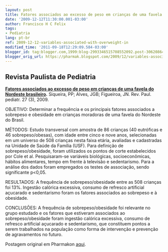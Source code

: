 ```yaml
---
layout: post
title: Fatores associados ao excesso de peso em crianças de uma favela do Nordeste brasileiro
date: '2009-12-12T11:30:00.001-03:00'
author: Francisco H C Felix
tags:
- Pediatria
lang: pt-br
ref: 2009-12-12-variables-associated-with-overweight-in
modified_time: '2011-09-18T12:29:09.584-03:00'
blogger_id: tag:blogger.com,1999:blog-2993346515708552092.post-3062086449330414933
blogger_orig_url: https://pharmak.blogspot.com/2009/12/variables-associated-with-overweight-in.html
---
```


## Revista Paulista de Pediatria

**[Fatores associados ao excesso de peso em crianças de uma favela do Nordeste brasileiro](https://doi.org/10.1590/S0103-05822009000300004).** Siqueira, PP; Alves, JGB; Figueiroa, JN. Rev. Paul. pediatr. 27 (3), 2009.

OBJETIVO: Determinar a frequência e os principais fatores associados a sobrepeso e obesidade em crianças moradoras de uma favela do Nordeste do Brasil.

MÉTODOS: Estudo transversal com amostra de 86 crianças (40 eutróficas e 46 sobrepeso/obesas), com idade entre cinco e nove anos, selecionadas em um universo de 508 crianças nesta faixa etária, avaliadas e cadastradas na Unidade de Saúde da Família (USF). Para definição de sobrepeso/obesidade, foram utilizados os pontos de corte estabelecidos por Cole et al. Pesquisaram-se variáveis biológicas, socioeconômicas, hábitos alimentares, tempo em frente à televisão e sedentarismo. Para a análise dos dados foram empregados os testes de associação, sendo significante p<0,05.

RESULTADOS: A frequência de sobrepeso/obesidade entre as 508 crianças foi 13%. Ingestão calórica excessiva, consumo de refresco artificial açucarado e sedentarismo foram os fatores associados ao sobrepeso e à obesidade.

CONCLUSÕES: A frequência de sobrepeso/obesidade foi relevante no grupo estudado e os fatores que estiveram associados ao sobrepeso/obesidade foram ingestão calórica excessiva, consumo de refresco artificial açucarado e sedentarismo, que constituem pontos a serem trabalhados na população como forma de intervenção e prevenção de agravamentos no futuro.

Postagem original em Pharmakon [aqui](https://pharmak.blogspot.com/2009/12/variables-associated-with-overweight-in.html).

